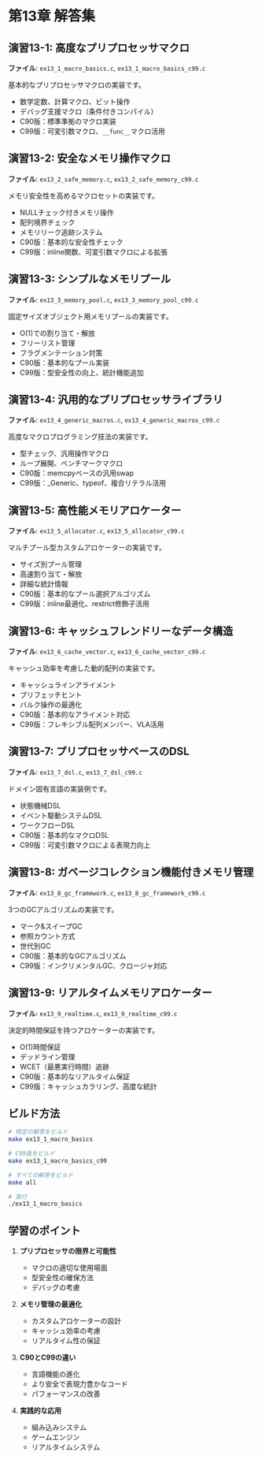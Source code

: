 # 第13章 解答集

## 演習13-1: 高度なプリプロセッサマクロ
**ファイル**: `ex13_1_macro_basics.c`, `ex13_1_macro_basics_c99.c`

基本的なプリプロセッサマクロの実装です。
- 数学定数、計算マクロ、ビット操作
- デバッグ支援マクロ（条件付きコンパイル）
- C90版：標準準拠のマクロ実装
- C99版：可変引数マクロ、`__func__`マクロ活用

## 演習13-2: 安全なメモリ操作マクロ
**ファイル**: `ex13_2_safe_memory.c`, `ex13_2_safe_memory_c99.c`

メモリ安全性を高めるマクロセットの実装です。
- NULLチェック付きメモリ操作
- 配列境界チェック
- メモリリーク追跡システム
- C90版：基本的な安全性チェック
- C99版：inline関数、可変引数マクロによる拡張

## 演習13-3: シンプルなメモリプール
**ファイル**: `ex13_3_memory_pool.c`, `ex13_3_memory_pool_c99.c`

固定サイズオブジェクト用メモリプールの実装です。
- O(1)での割り当て・解放
- フリーリスト管理
- フラグメンテーション対策
- C90版：基本的なプール実装
- C99版：型安全性の向上、統計機能追加

## 演習13-4: 汎用的なプリプロセッサライブラリ
**ファイル**: `ex13_4_generic_macros.c`, `ex13_4_generic_macros_c99.c`

高度なマクロプログラミング技法の実装です。
- 型チェック、汎用操作マクロ
- ループ展開、ベンチマークマクロ
- C90版：memcpyベースの汎用swap
- C99版：_Generic、typeof、複合リテラル活用

## 演習13-5: 高性能メモリアロケーター
**ファイル**: `ex13_5_allocator.c`, `ex13_5_allocator_c99.c`

マルチプール型カスタムアロケーターの実装です。
- サイズ別プール管理
- 高速割り当て・解放
- 詳細な統計情報
- C90版：基本的なプール選択アルゴリズム
- C99版：inline最適化、restrict修飾子活用

## 演習13-6: キャッシュフレンドリーなデータ構造
**ファイル**: `ex13_6_cache_vector.c`, `ex13_6_cache_vector_c99.c`

キャッシュ効率を考慮した動的配列の実装です。
- キャッシュラインアライメント
- プリフェッチヒント
- バルク操作の最適化
- C90版：基本的なアライメント対応
- C99版：フレキシブル配列メンバー、VLA活用

## 演習13-7: プリプロセッサベースのDSL
**ファイル**: `ex13_7_dsl.c`, `ex13_7_dsl_c99.c`

ドメイン固有言語の実装例です。
- 状態機械DSL
- イベント駆動システムDSL
- ワークフローDSL
- C90版：基本的なマクロDSL
- C99版：可変引数マクロによる表現力向上

## 演習13-8: ガベージコレクション機能付きメモリ管理
**ファイル**: `ex13_8_gc_framework.c`, `ex13_8_gc_framework_c99.c`

3つのGCアルゴリズムの実装です。
- マーク&スイープGC
- 参照カウント方式
- 世代別GC
- C90版：基本的なGCアルゴリズム
- C99版：インクリメンタルGC、クロージャ対応

## 演習13-9: リアルタイムメモリアロケーター
**ファイル**: `ex13_9_realtime.c`, `ex13_9_realtime_c99.c`

決定的時間保証を持つアロケーターの実装です。
- O(1)時間保証
- デッドライン管理
- WCET（最悪実行時間）追跡
- C90版：基本的なリアルタイム保証
- C99版：キャッシュカラリング、高度な統計

## ビルド方法

```bash
# 特定の解答をビルド
make ex13_1_macro_basics

# C99版をビルド
make ex13_1_macro_basics_c99

# すべての解答をビルド
make all

# 実行
./ex13_1_macro_basics
```

## 学習のポイント

1. **プリプロセッサの限界と可能性**
   - マクロの適切な使用場面
   - 型安全性の確保方法
   - デバッグの考慮

2. **メモリ管理の最適化**
   - カスタムアロケーターの設計
   - キャッシュ効率の考慮
   - リアルタイム性の保証

3. **C90とC99の違い**
   - 言語機能の進化
   - より安全で表現力豊かなコード
   - パフォーマンスの改善

4. **実践的な応用**
   - 組み込みシステム
   - ゲームエンジン
   - リアルタイムシステム